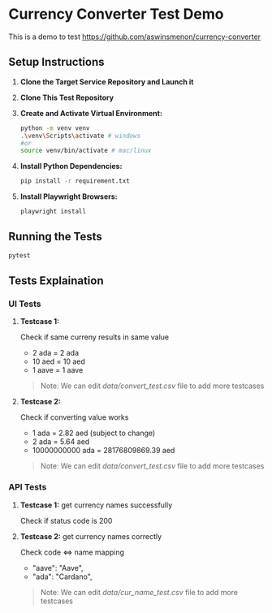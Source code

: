 # Currency Converter Test Demo
This is a demo to test https://github.com/aswinsmenon/currency-converter

## Setup Instructions

1.  **Clone the Target Service Repository and Launch it** 

2.  **Clone This Test Repository**

3.  **Create and Activate Virtual Environment:**
    ```bash
    python -m venv venv
    .\venv\Scripts\activate # windows
    #or
    source venv/bin/activate # mac/linux
    ```
4.  **Install Python Dependencies:**
    ```bash
    pip install -r requirement.txt
    ```
5.  **Install Playwright Browsers:**
    ```bash
    playwright install
    ```
## Running the Tests
```bash
pytest
```

## Tests Explaination
### UI Tests
1.  **Testcase 1:**
    
    Check if same curreny results in same value
    * 2 ada = 2 ada
    * 10 aed = 10 aed
    * 1 aave = 1 aave
    > Note:
    >   We can edit *data/convert_test.csv* file to add more testcases
2.  **Testcase 2:**
    
    Check if converting value works
    * 1 ada = 2.82 aed (subject to change)
    * 2 ada = 5.64 aed
    * 10000000000 ada = 28176809869.39 aed
    > Note:
    >   We can edit *data/convert_test.csv* file to add more testcases

### API Tests
1.  **Testcase 1:**
    get currency names successfully

    Check if status code is 200
    
2.  **Testcase 2:**
    get currency names correctly

    Check code <=> name mapping
    * "aave": "Aave",
    * "ada": "Cardano",
    > Note:
    >   We can edit *data/cur_name_test.csv* file to add more testcases